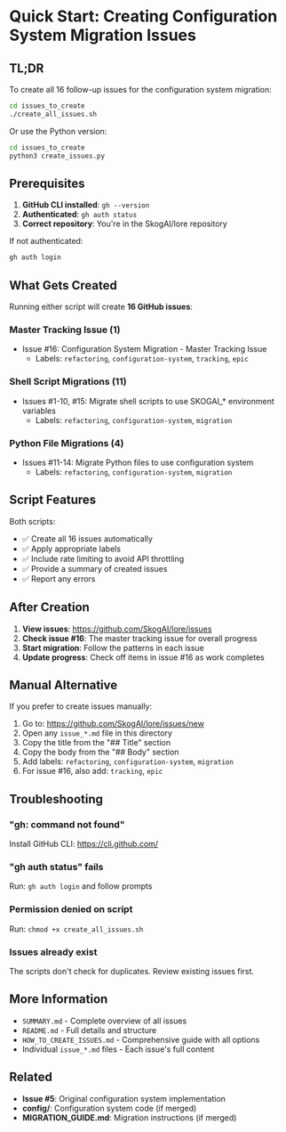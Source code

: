 # Quick Start: Creating Configuration System Migration Issues

## TL;DR

To create all 16 follow-up issues for the configuration system migration:

```bash
cd issues_to_create
./create_all_issues.sh
```

Or use the Python version:
```bash
cd issues_to_create
python3 create_issues.py
```

## Prerequisites

1. **GitHub CLI installed**: `gh --version`
2. **Authenticated**: `gh auth status`
3. **Correct repository**: You're in the SkogAI/lore repository

If not authenticated:
```bash
gh auth login
```

## What Gets Created

Running either script will create **16 GitHub issues**:

### Master Tracking Issue (1)
- Issue #16: Configuration System Migration - Master Tracking Issue
  - Labels: `refactoring`, `configuration-system`, `tracking`, `epic`

### Shell Script Migrations (11)
- Issues #1-10, #15: Migrate shell scripts to use SKOGAI_* environment variables
  - Labels: `refactoring`, `configuration-system`, `migration`

### Python File Migrations (4)
- Issues #11-14: Migrate Python files to use configuration system
  - Labels: `refactoring`, `configuration-system`, `migration`

## Script Features

Both scripts:
- ✅ Create all 16 issues automatically
- ✅ Apply appropriate labels
- ✅ Include rate limiting to avoid API throttling
- ✅ Provide a summary of created issues
- ✅ Report any errors

## After Creation

1. **View issues**: https://github.com/SkogAI/lore/issues
2. **Check issue #16**: The master tracking issue for overall progress
3. **Start migration**: Follow the patterns in each issue
4. **Update progress**: Check off items in issue #16 as work completes

## Manual Alternative

If you prefer to create issues manually:

1. Go to: https://github.com/SkogAI/lore/issues/new
2. Open any `issue_*.md` file in this directory
3. Copy the title from the "## Title" section
4. Copy the body from the "## Body" section
5. Add labels: `refactoring`, `configuration-system`, `migration`
6. For issue #16, also add: `tracking`, `epic`

## Troubleshooting

### "gh: command not found"
Install GitHub CLI: https://cli.github.com/

### "gh auth status" fails
Run: `gh auth login` and follow prompts

### Permission denied on script
Run: `chmod +x create_all_issues.sh`

### Issues already exist
The scripts don't check for duplicates. Review existing issues first.

## More Information

- `SUMMARY.md` - Complete overview of all issues
- `README.md` - Full details and structure
- `HOW_TO_CREATE_ISSUES.md` - Comprehensive guide with all options
- Individual `issue_*.md` files - Each issue's full content

## Related

- **Issue #5**: Original configuration system implementation
- **config/**: Configuration system code (if merged)
- **MIGRATION_GUIDE.md**: Migration instructions (if merged)
